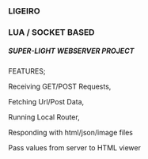 <h3>LIGEIRO</h3> 
  
<h3>LUA / SOCKET BASED</h3>

<h5>SUPER-LIGHT WEBSERVER PROJECT</h5>


FEATURES;
  
 Receiving GET/POST Requests,

 Fetching Url/Post Data, 
              
 Running Local Router,
 
 Responding with html/json/image files
  
 Pass values from server to HTML viewer
              
              
